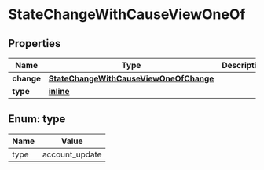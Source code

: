 
# StateChangeWithCauseViewOneOf

## Properties
| Name | Type | Description | Notes |
| ------------ | ------------- | ------------- | ------------- |
| **change** | [**StateChangeWithCauseViewOneOfChange**](StateChangeWithCauseViewOneOfChange.md) |  |  |
| **type** | [**inline**](#Type) |  |  |


<a id="Type"></a>
## Enum: type
| Name | Value |
| ---- | ----- |
| type | account_update |



